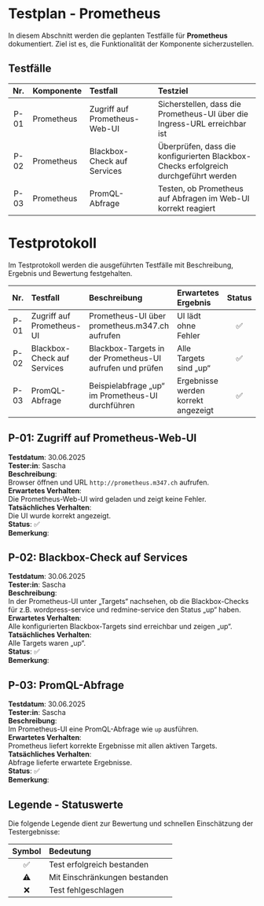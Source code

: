 # Testplan - Prometheus
In diesem Abschnitt werden die geplanten Testfälle für **Prometheus** dokumentiert. Ziel ist es, die Funktionalität der Komponente sicherzustellen.

## Testfälle
| Nr. | Komponente | Testfall | Testziel |
| :-: | :-- | :-- | :-- |
| P-01 | Prometheus | Zugriff auf Prometheus-Web-UI | Sicherstellen, dass die Prometheus-UI über die Ingress-URL erreichbar ist |
| P-02 | Prometheus | Blackbox-Check auf Services | Überprüfen, dass die konfigurierten Blackbox-Checks erfolgreich durchgeführt werden |
| P-03 | Prometheus | PromQL-Abfrage | Testen, ob Prometheus auf Abfragen im Web-UI korrekt reagiert |


# Testprotokoll
Im Testprotokoll werden die ausgeführten Testfälle mit Beschreibung, Ergebnis und Bewertung festgehalten.

| Nr. | Testfall | Beschreibung | Erwartetes Ergebnis | Status |
| :-: | :-- | :-- | :-- | :-: |
| P-01 | Zugriff auf Prometheus-UI | Prometheus-UI über prometheus.m347.ch aufrufen | UI lädt ohne Fehler | ✅ |
| P-02 | Blackbox-Check auf Services | Blackbox-Targets in der Prometheus-UI aufrufen und prüfen | Alle Targets sind „up“ | ✅ |
| P-03 | PromQL-Abfrage | Beispielabfrage „up“ im Prometheus-UI durchführen | Ergebnisse werden korrekt angezeigt | ✅ |


## P-01: Zugriff auf Prometheus-Web-UI
**Testdatum**: 30.06.2025  
**Tester:in**: Sascha  
**Beschreibung**:  
Browser öffnen und URL `http://prometheus.m347.ch` aufrufen.  
**Erwartetes Verhalten**:  
Die Prometheus-Web-UI wird geladen und zeigt keine Fehler.  
**Tatsächliches Verhalten**:  
Die UI wurde korrekt angezeigt.  
**Status**: ✅  
**Bemerkung**: 

## P-02: Blackbox-Check auf Services
**Testdatum**: 30.06.2025  
**Tester:in**: Sascha  
**Beschreibung**:  
In der Prometheus-UI unter „Targets“ nachsehen, ob die Blackbox-Checks für z.B. wordpress-service und redmine-service den Status „up“ haben.  
**Erwartetes Verhalten**:  
Alle konfigurierten Blackbox-Targets sind erreichbar und zeigen „up“.  
**Tatsächliches Verhalten**:  
Alle Targets waren „up“.  
**Status**: ✅  
**Bemerkung**:  

## P-03: PromQL-Abfrage
**Testdatum**: 30.06.2025  
**Tester:in**: Sascha  
**Beschreibung**:  
Im Prometheus-UI eine PromQL-Abfrage wie `up` ausführen.  
**Erwartetes Verhalten**:  
Prometheus liefert korrekte Ergebnisse mit allen aktiven Targets.  
**Tatsächliches Verhalten**:  
Abfrage lieferte erwartete Ergebnisse.  
**Status**: ✅  
**Bemerkung**:

## Legende - Statuswerte
Die folgende Legende dient zur Bewertung und schnellen Einschätzung der Testergebnisse:

| Symbol | Bedeutung |
| :-: | :-- |
| ✅ | Test erfolgreich bestanden |
| ⚠️ | Mit Einschränkungen bestanden |
| ❌ | Test fehlgeschlagen |
